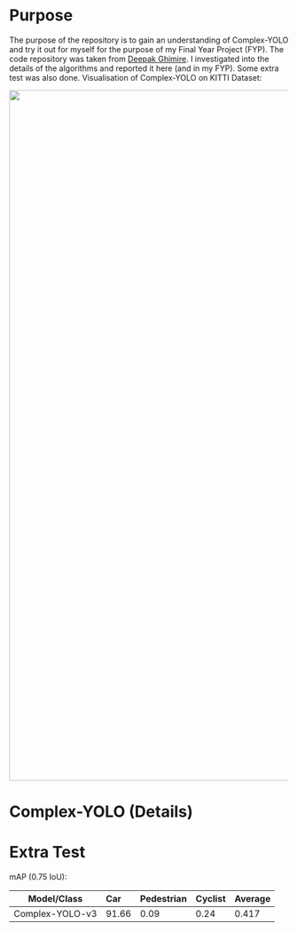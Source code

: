 # Purpose

The purpose of the repository is to gain an understanding of Complex-YOLO and try it out for myself for the purpose of my Final Year Project (FYP). The code repository was taken from [Deepak Ghimire](https://github.com/ghimiredhikura/Complex-YOLOv3). I investigated into the details of the algorithms and reported it here (and in my FYP). Some extra test was also done. Visualisation of Complex-YOLO on KITTI Dataset:

<p align="center"><img src="assets/result3.jpg" width="1246"\></p>


# Complex-YOLO (Details)



# Extra Test



mAP (0.75 IoU):

| Model/Class             | Car     | Pedestrian | Cyclist | Average |
| ----------------------- |:--------|:-----------|:--------|:--------|
| Complex-YOLO-v3         | 91.66   | 0.09       | 0.24    |0.417    |
